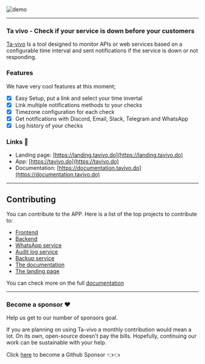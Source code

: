 ![demo](https://njxuriszytyyfwsmdbga.supabase.co/storage/v1/object/public/assets/ta-vivo.jpg)

---
### Ta vivo - Check if your service is down before your customers

[Ta-vivo](https://landing.tavivo.do/) Is a tool designed to monitor APIs or web services based on a configurable time interval and sent notifications if the service is down or not responding.

### Features

We have very cool features at this moment;

- [x] Easy Setup, put a link and select your time invertal
- [x] Link multiple notifications methods to your checks
- [x] Timezone configuration for each check
- [x] Get notifications with Discord, Email, Slack, Telegram and WhatsApp
- [x] Log history of your checks

### Links :paperclip:

- Landing page: [https://landing.tavivo.do](https://landing.tavivo.do)
- App: [https://tavivo.do](https://tavivo.do)
- Documentation: [https://documentation.tavivo.do](https://documentation.tavivo.do)

---
## Contributing

You can contribute to the APP. Here is a list of the top projects to contribute to:

- [Frontend](https://documentation.tavivo.do/front-end/)
- [Backend](https://documentation.tavivo.do/back-end/)
- [WhatsApp service](https://github.com/ta-vivo/ta-vivo-whatsapp-service)
- [Audit log service](https://github.com/ta-vivo/ta-vivo-audit-log)
- [Backup service](https://github.com/ta-vivo/ta-vivo-backup-uploader)
- [The documentation](https://github.com/ta-vivo/ta-vivo-documentation)
- [The landing page](https://github.com/ta-vivo/ta-vivo-landing)

You can check more on the full [documentation](https://documentation.tavivo.do)

---

### Become a sponsor ❤️ 

Help us get to our number of sponsors goal.

If you are planning on using Ta-vivo a monthly contribution would mean a lot. On its own, open-source doesn't pay the bills. Hopefully, continuing our work can be sustainable with your help.

Click [here](https://github.com/sponsors/itsalb3rt) to become a Github Sponsor  👈👈
